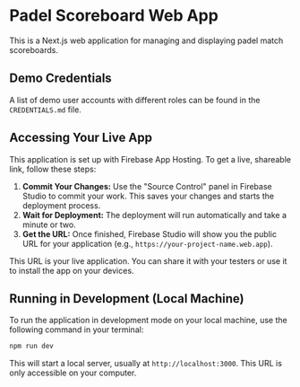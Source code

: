 # Padel Scoreboard Web App

This is a Next.js web application for managing and displaying padel match scoreboards.

## Demo Credentials

A list of demo user accounts with different roles can be found in the `CREDENTIALS.md` file.

## Accessing Your Live App

This application is set up with Firebase App Hosting. To get a live, shareable link, follow these steps:

1.  **Commit Your Changes:** Use the "Source Control" panel in Firebase Studio to commit your work. This saves your changes and starts the deployment process.
2.  **Wait for Deployment:** The deployment will run automatically and take a minute or two.
3.  **Get the URL:** Once finished, Firebase Studio will show you the public URL for your application (e.g., `https://your-project-name.web.app`).

This URL is your live application. You can share it with your testers or use it to install the app on your devices.

## Running in Development (Local Machine)

To run the application in development mode on your local machine, use the following command in your terminal:

```bash
npm run dev
```

This will start a local server, usually at `http://localhost:3000`. This URL is only accessible on your computer.
